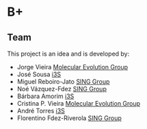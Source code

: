 B+
==

Team
----
This project is an idea and is developed by:
* Jorge Vieira [Molecular Evolution Group](http://evolution.ibmc.up.pt)
* José Sousa [i3S](http://www.i3s.up.pt/)
* Miguel Reboiro-Jato [SING Group](http://sing.ei.uvigo.es)
* Noé Vázquez-Fdez [SING Group](http://sing.ei.uvigo.es)
* Bárbara Amorim [i3S](http://www.i3s.up.pt/)
* Cristina P. Vieira [Molecular Evolution Group](http://evolution.ibmc.up.pt)
* André Torres [i3S](http://www.i3s.up.pt/)
* Florentino Fdez-Riverola [SING Group](http://sing.ei.uvigo.es)

